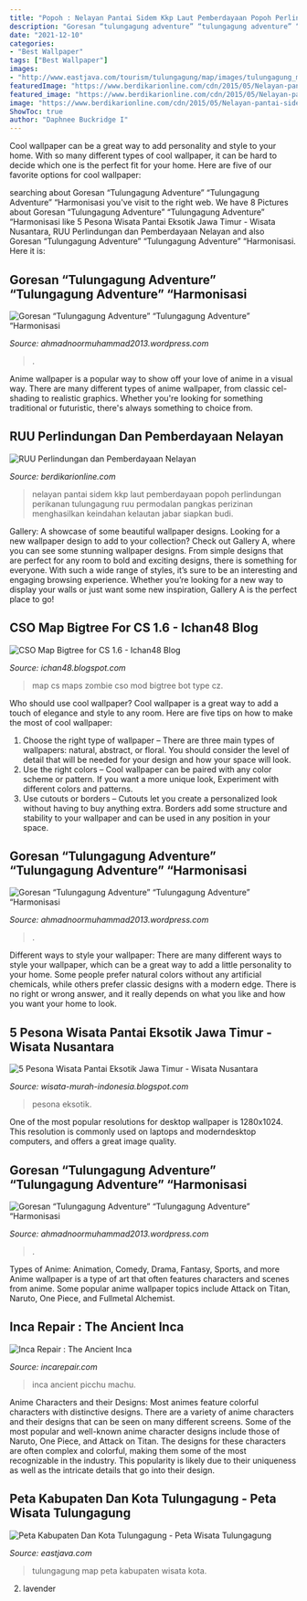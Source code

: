 ```yaml
---
title: "Popoh : Nelayan Pantai Sidem Kkp Laut Pemberdayaan Popoh Perlindungan Perikanan Tulungagung Ruu Permodalan Pangkas Perizinan Menghasilkan Keindahan Kelautan Jabar Siapkan Budi"
description: "Goresan “tulungagung adventure” “tulungagung adventure” “harmonisasi"
date: "2021-12-10"
categories:
- "Best Wallpaper"
tags: ["Best Wallpaper"]
images:
- "http://www.eastjava.com/tourism/tulungagung/map/images/tulungagung_map.png"
featuredImage: "https://www.berdikarionline.com/cdn/2015/05/Nelayan-pantai-sidem-popoh.jpg"
featured_image: "https://www.berdikarionline.com/cdn/2015/05/Nelayan-pantai-sidem-popoh.jpg"
image: "https://www.berdikarionline.com/cdn/2015/05/Nelayan-pantai-sidem-popoh.jpg"
ShowToc: true
author: "Daphnee Buckridge I"
---
```



Cool wallpaper can be a great way to add personality and style to your home. With so many different types of cool wallpaper, it can be hard to decide which one is the perfect fit for your home. Here are five of our favorite options for cool wallpaper: 

	

		
searching about Goresan “Tulungagung Adventure” “Tulungagung Adventure” “Harmonisasi you've visit to the right web. We have 8 Pictures about Goresan “Tulungagung Adventure” “Tulungagung Adventure” “Harmonisasi like 5 Pesona Wisata Pantai Eksotik Jawa Timur - Wisata Nusantara, RUU Perlindungan dan Pemberdayaan Nelayan and also Goresan “Tulungagung Adventure” “Tulungagung Adventure” “Harmonisasi. Here it is:
		
    
## Goresan “Tulungagung Adventure” “Tulungagung Adventure” “Harmonisasi

<img loading=lazy src="http://penasoekarno.files.wordpress.com/2010/10/tonys-file-299-a.jpg" onerror="this.onerror=null;this.src='https://tse1.mm.bing.net/th?id=OIP.tIEzBnow6vdJvjuU7KA3GwHaHl&amp;pid=15.1';" alt="Goresan “Tulungagung Adventure” “Tulungagung Adventure” “Harmonisasi">

_Source: ahmadnoormuhammad2013.wordpress.com_

>. 

	

Anime wallpaper is a popular way to show off your love of anime in a visual way. There are many different types of anime wallpaper, from classic cel-shading to realistic graphics. Whether you're looking for something traditional or futuristic, there's always something to choice from.

    
## RUU Perlindungan Dan Pemberdayaan Nelayan

<img loading=lazy src="https://www.berdikarionline.com/cdn/2015/05/Nelayan-pantai-sidem-popoh.jpg" onerror="this.onerror=null;this.src='https://tse2.mm.bing.net/th?id=OIP.b_w_3ubVIc0Aska_EJtN8wHaEK&amp;pid=15.1';" alt="RUU Perlindungan dan Pemberdayaan Nelayan">

_Source: berdikarionline.com_

>nelayan pantai sidem kkp laut pemberdayaan popoh perlindungan perikanan tulungagung ruu permodalan pangkas perizinan menghasilkan keindahan kelautan jabar siapkan budi. 

	

Gallery: A showcase of some beautiful wallpaper designs.
Looking for a new wallpaper design to add to your collection? Check out Gallery A, where you can see some stunning wallpaper designs. From simple designs that are perfect for any room to bold and exciting designs, there is something for everyone. With such a wide range of styles, it’s sure to be an interesting and engaging browsing experience. Whether you’re looking for a new way to display your walls or just want some new inspiration, Gallery A is the perfect place to go!





	
	
    
## CSO Map Bigtree For CS 1.6 - Ichan48 Blog

<img loading=lazy src="https://lh3.googleusercontent.com/-Af99NX8pwYA/WAm5_0kdUmI/AAAAAAAAAmo/SNy1-HoE-GU/bzm_bigtree0002.jpg" onerror="this.onerror=null;this.src='https://tse4.mm.bing.net/th?id=OIP.yBvYNDzDnnSetIhqw18tYQHaFj&amp;pid=15.1';" alt="CSO Map Bigtree for CS 1.6 - Ichan48 Blog">

_Source: ichan48.blogspot.com_

>map cs maps zombie cso mod bigtree bot type cz. 

	

Who should use cool wallpaper?
Cool wallpaper is a great way to add a touch of elegance and style to any room. Here are five tips on how to make the most of cool wallpaper: 
1) Choose the right type of wallpaper – There are three main types of wallpapers: natural, abstract, or floral. You should consider the level of detail that will be needed for your design and how your space will look. 
2) Use the right colors – Cool wallpaper can be paired with any color scheme or pattern. If you want a more unique look, Experiment with different colors and patterns. 
3) Use cutouts or borders – Cutouts let you create a personalized look without having to buy anything extra. Borders add some structure and stability to your wallpaper and can be used in any position in your space.

    
## Goresan “Tulungagung Adventure” “Tulungagung Adventure” “Harmonisasi

<img loading=lazy src="http://penasoekarno.files.wordpress.com/2010/10/soekarno-21.jpg" onerror="this.onerror=null;this.src='https://tse2.mm.bing.net/th?id=OIP.1UnN2ppilZV_Rw2YsnRu4AHaLG&amp;pid=15.1';" alt="Goresan “Tulungagung Adventure” “Tulungagung Adventure” “Harmonisasi">

_Source: ahmadnoormuhammad2013.wordpress.com_

>. 

	

Different ways to style your wallpaper:
There are many different ways to style your wallpaper, which can be a great way to add a little personality to your home. Some people prefer natural colors without any artificial chemicals, while others prefer classic designs with a modern edge. There is no right or wrong answer, and it really depends on what you like and how you want your home to look.

    
## 5 Pesona Wisata Pantai Eksotik Jawa Timur - Wisata Nusantara

<img loading=lazy src="http://3.bp.blogspot.com/-WnRlJOV4um0/VO_fBssdogI/AAAAAAAAF9k/lYmmIyjNU38/s1600/wisata%2Bpantai%2Beksotik.jpg" onerror="this.onerror=null;this.src='https://tse4.mm.bing.net/th?id=OIP.Gfly1EF81feXOyYsaHFC7wHaE8&amp;pid=15.1';" alt="5 Pesona Wisata Pantai Eksotik Jawa Timur - Wisata Nusantara">

_Source: wisata-murah-indonesia.blogspot.com_

>pesona eksotik. 

	

One of the most popular resolutions for desktop wallpaper is 1280x1024. This resolution is commonly used on laptops and moderndesktop computers, and offers a great image quality.

    
## Goresan “Tulungagung Adventure” “Tulungagung Adventure” “Harmonisasi

<img loading=lazy src="http://penasoekarno.files.wordpress.com/2010/10/tonys-file-312.jpg" onerror="this.onerror=null;this.src='https://tse4.mm.bing.net/th?id=OIP._5ie1aVgsH9XE5BLK1VezQHaKJ&amp;pid=15.1';" alt="Goresan “Tulungagung Adventure” “Tulungagung Adventure” “Harmonisasi">

_Source: ahmadnoormuhammad2013.wordpress.com_

>. 

	

Types of Anime: Animation, Comedy, Drama, Fantasy, Sports, and more
Anime wallpaper is a type of art that often features characters and scenes from anime. Some popular anime wallpaper topics include Attack on Titan, Naruto, One Piece, and Fullmetal Alchemist.

    
## Inca Repair : The Ancient Inca

<img loading=lazy src="http://1.bp.blogspot.com/-QOzM8lh_O3M/UbCenJAyHyI/AAAAAAAAAI4/t4v1ZAMobRg/s1600/inca44.jpg" onerror="this.onerror=null;this.src='https://tse1.mm.bing.net/th?id=OIP.tyKeWnit4dtK_ArBEQ4sygHaFj&amp;pid=15.1';" alt="Inca Repair : The Ancient Inca">

_Source: incarepair.com_

>inca ancient picchu machu. 

	

Anime Characters and their Designs: Most animes feature colorful characters with distinctive designs.
There are a variety of anime characters and their designs that can be seen on many different screens. Some of the most popular and well-known anime character designs include those of Naruto, One Piece, and Attack on Titan. The designs for these characters are often complex and colorful, making them some of the most recognizable in the industry. This popularity is likely due to their uniqueness as well as the intricate details that go into their design.

    
## Peta Kabupaten Dan Kota Tulungagung - Peta Wisata Tulungagung

<img loading=lazy src="http://www.eastjava.com/tourism/tulungagung/map/images/tulungagung_map.png" onerror="this.onerror=null;this.src='https://tse3.mm.bing.net/th?id=OIP.RtSjXZD5-cHZqzMs6ub5SAHaJI&amp;pid=15.1';" alt="Peta Kabupaten Dan Kota Tulungagung - Peta Wisata Tulungagung">

_Source: eastjava.com_

>tulungagung map peta kabupaten wisata kota. 

	

2. lavender 


